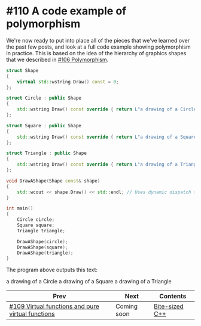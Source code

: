 # #110 A code example of polymorphism

We're now ready to put into place all of the pieces that we've learned over the past few posts, and look at a full code example showing polymorphism in practice. This is based on the idea of the hierarchy of graphics shapes that we described in [#106 Polymorphism](106.md).

```cpp
struct Shape
{
    virtual std::wstring Draw() const = 0;
};

struct Circle : public Shape
{
    std::wstring Draw() const override { return L"a drawing of a Circle"; }
};

struct Square : public Shape
{
    std::wstring Draw() const override { return L"a drawing of a Square"; }
};

struct Triangle : public Shape
{
    std::wstring Draw() const override { return L"a drawing of a Triangle"; }
};

void DrawAShape(Shape const& shape)
{
    std::wcout << shape.Draw() << std::endl; // Uses dynamic dispatch to call the appropriate implementation of Drive.
}

int main()
{
    Circle circle;
    Square square;
    Triangle triangle;

    DrawAShape(circle);
    DrawAShape(square);
    DrawAShape(triangle);
}
```

The program above outputs this text:

a drawing of a Circle
a drawing of a Square
a drawing of a Triangle

|Prev|Next|Contents|
|-|-|-|
|[#109 Virtual functions and pure virtual functions](109.md)|Coming soon|[Bite-sized C++](../README.md)|
